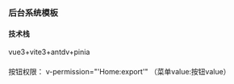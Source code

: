 ### 后台系统模板

#### 技术栈
vue3+vite3+antdv+pinia

#### 

按钮权限： v-permission="'Home:export'" （菜单value:按钮value）
